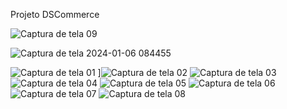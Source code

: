 Projeto DSCommerce

![Captura de tela 09](https://github.com/JonasRF/DSCommerce-Backend/assets/77034798/464e6122-d16f-4ad4-9648-955a1d0b1a87)


![Captura de tela 2024-01-06 084455](https://github.com/JonasRF/DSCommerce-Backend/assets/77034798/4fca7824-326c-4c2b-8d24-59d0cf5949fc)

![Captura de tela 01](https://github.com/JonasRF/DSCommerce-Backend/assets/77034798/359b2074-c239-4381-ad74-06f2f7d9cd4c)
]![Captura de tela 02](https://github.com/JonasRF/DSCommerce-Backend/assets/77034798/880da280-cb41-498a-9508-dab4afb7e05f)
![Captura de tela 03](https://github.com/JonasRF/DSCommerce-Backend/assets/77034798/987c1a1d-87e2-445c-a52a-66e1660d62e2)
![Captura de tela 04](https://github.com/JonasRF/DSCommerce-Backend/assets/77034798/a2c4d61f-2cde-4420-a06b-7ad4386604ea)
![Captura de tela 05](https://github.com/JonasRF/DSCommerce-Backend/assets/77034798/4fba201a-d00a-484b-b2b8-356343f1b9d6)
![Captura de tela 06](https://github.com/JonasRF/DSCommerce-Backend/assets/77034798/1c7afb10-72a7-49f1-b0d3-8eb8955483ff)
![Captura de tela 07](https://github.com/JonasRF/DSCommerce-Backend/assets/77034798/087af4bc-ed8c-4fba-941c-b0e590c7183c)
![Captura de tela 08](https://github.com/JonasRF/DSCommerce-Backend/assets/77034798/a33af63c-693f-4ffb-92a8-d7a0ab14fc8f)

